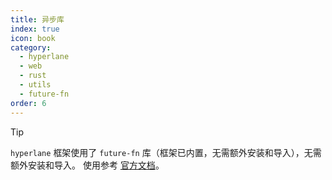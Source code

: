 ```yaml
---
title: 异步库
index: true
icon: book
category:
  - hyperlane
  - web
  - rust
  - utils
  - future-fn
order: 6
---
```


<Share colorful />

> [!tip]
>
> `hyperlane` 框架使用了 `future-fn` 库（框架已内置，无需额外安装和导入），无需额外安装和导入。
> 使用参考 [官方文档](../../future-fn/README.md)。

<Bottom />
